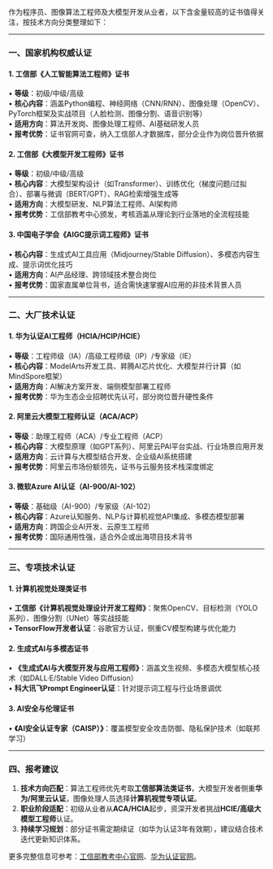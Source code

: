 作为程序员、图像算法工程师及大模型开发从业者，以下含金量较高的证书值得关注，按技术方向分类整理如下：

---

### **一、国家机构权威认证**
#### 1. **工信部《人工智能算法工程师》证书**
• **等级**：初级/中级/高级  
• **核心内容**：涵盖Python编程、神经网络（CNN/RNN）、图像处理（OpenCV）、PyTorch框架及实战项目（人脸检测、图像分割、语音识别等）  
• **适用方向**：算法开发岗、图像处理工程师、AI基础研发人员  
• **报考优势**：证书官网可查，纳入工信部人才数据库，部分企业作为岗位晋升依据

#### 2. **工信部《大模型开发工程师》证书**
• **等级**：初级/中级/高级  
• **核心内容**：大模型架构设计（如Transformer）、训练优化（梯度问题/过拟合）、部署与微调（BERT/GPT）、RAG检索增强生成等  
• **适用方向**：大模型研发、NLP算法工程师、AI架构师  
• **报考优势**：工信部教考中心颁发，考核涵盖从理论到行业落地的全流程技能

#### 3. **中国电子学会《AIGC提示词工程师》证书**
• **核心内容**：生成式AI工具应用（Midjourney/Stable Diffusion）、多模态内容生成、提示词优化技巧  
• **适用方向**：AI产品经理、跨领域技术整合岗位  
• **报考优势**：国家直属单位背书，适合需快速掌握AI应用的非技术背景人员

---

### **二、大厂技术认证**
#### 1. **华为认证AI工程师（HCIA/HCIP/HCIE）**
• **等级**：工程师级（IA）/高级工程师级（IP）/专家级（IE）  
• **核心内容**：ModelArts开发工具、昇腾AI芯片优化、大模型并行计算（如MindSpore框架）  
• **适用方向**：AI解决方案开发、端侧模型部署工程师  
• **报考优势**：华为生态企业招聘优先认可，部分岗位晋升硬性条件

#### 2. **阿里云大模型工程师认证（ACA/ACP）**
• **等级**：助理工程师（ACA）/专业工程师（ACP）  
• **核心内容**：大模型原理（如GPT系列）、阿里云PAI平台实战、行业场景应用开发  
• **适用方向**：云计算与大模型结合开发、企业级AI系统搭建  
• **报考优势**：阿里云市场份额领先，证书与云服务技术栈深度绑定

#### 3. **微软Azure AI认证（AI-900/AI-102）**
• **等级**：基础级（AI-900）/专家级（AI-102）  
• **核心内容**：Azure认知服务、NLP与计算机视觉API集成、多模态模型部署  
• **适用方向**：跨国企业AI开发、云原生工程师  
• **报考优势**：国际通用性强，适合外企或出海项目技术背书

---

### **三、专项技术认证**
#### 1. **计算机视觉处理类证书**
• **工信部《计算机视觉处理设计开发工程师》**：聚焦OpenCV、目标检测（YOLO系列）、图像分割（UNet）等实战技能  
• **TensorFlow开发者认证**：谷歌官方认证，侧重CV模型构建与优化能力  

#### 2. **生成式AI与多模态证书**
• **《生成式AI与大模型开发与应用工程师》**：涵盖文生视频、多模态大模型核心技术（如DALL·E/Stable Video Diffusion）  
• **科大讯飞Prompt Engineer认证**：针对提示词工程与行业场景调优  

#### 3. **AI安全与伦理证书**
• **《AI安全认证专家（CAISP）》**：覆盖模型安全攻击防御、隐私保护技术（如联邦学习）  

---

### **四、报考建议**
1. **技术方向匹配**：算法工程师优先考取**工信部算法类证书**，大模型开发者侧重**华为/阿里云认证**，图像处理人员选择**计算机视觉专项认证**。  
2. **职业阶段适配**：初级从业者从**ACA/HCIA**起步，资深开发者挑战**HCIE/高级大模型工程师**认证。  
3. **持续学习规划**：部分证书需定期续证（如华为认证3年有效期），建议结合技术迭代更新知识体系。  

更多完整信息可参考：[工信部教考中心官网](https://www.miiteec.org.cn)、[华为认证官网](https://e.huawei.com/cn/talent/)。